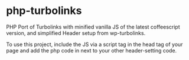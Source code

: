 php-turbolinks
==============

PHP Port of Turbolinks with minified vanilla JS of the latest coffeescript version, and simplified Header setup from wp-turbolinks.

To use this project, include the JS via a script tag in the head tag of your page and add the php code in next to your other header-setting code.
